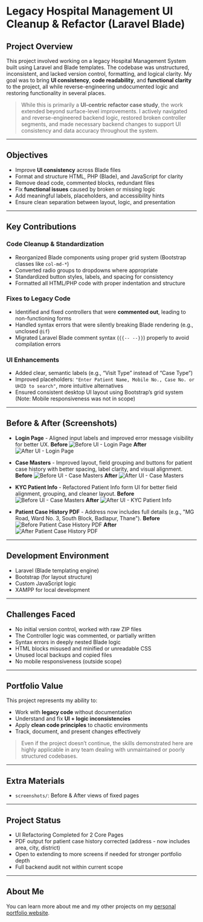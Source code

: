 # Legacy Hospital Management UI Cleanup & Refactor (Laravel Blade)

## Project Overview

This project involved working on a legacy Hospital Management System built using Laravel and Blade templates. The codebase was unstructured, inconsistent, and lacked version control, formatting, and logical clarity. My goal was to bring **UI consistency**, **code readability**, and **functional clarity** to the project, all while reverse-engineering undocumented logic and restoring functionality in several places.

> While this is primarily a **UI-centric refactor case study**, the work extended beyond surface-level improvements. I actively navigated and reverse-engineered backend logic, restored broken controller segments, and made necessary backend changes to support UI consistency and data accuracy throughout the system.

---

## Objectives

- Improve **UI consistency** across Blade files
- Format and structure HTML, PHP (Blade), and JavaScript for clarity
- Remove dead code, commented blocks, redundant files
- Fix **functional issues** caused by broken or missing logic
- Add meaningful labels, placeholders, and accessibility hints
- Ensure clean separation between layout, logic, and presentation

---

## Key Contributions

### Code Cleanup & Standardization

- Reorganized Blade components using proper grid system (Bootstrap classes like `col-md-*`)
- Converted radio groups to dropdowns where appropriate
- Standardized button styles, labels, and spacing for consistency
- Formatted all HTML/PHP code with proper indentation and structure

### Fixes to Legacy Code

- Identified and fixed controllers that were **commented out**, leading to non-functioning forms
- Handled syntax errors that were silently breaking Blade rendering (e.g., unclosed `@if`)
- Migrated Laravel Blade comment syntax (`{{-- --}}`) properly to avoid compilation errors

### UI Enhancements

- Added clear, semantic labels (e.g., “Visit Type” instead of “Case Type”)
- Improved placeholders: `"Enter Patient Name, Mobile No., Case No. or UHID to search"`, more intuitive alternatives
- Ensured consistent desktop UI layout using Bootstrap’s grid system (Note: Mobile responsiveness was not in scope)

---

## Before & After (Screenshots)

- **Login Page** - Aligned input labels and improved error message visibility for better UX.
  **Before**
  ![Before UI - Login Page](screenshots/old/login_page.png)
  **After**
  ![After UI - Login Page](screenshots/new/login_page.png)

- **Case Masters** - Improved layout, field grouping and buttons for patient case history with better spacing, label clarity, and visual alignment.
  **Before**
  ![Before UI - Case Masters](screenshots/old/case_masters.png)
  **After**
  ![After UI - Case Masters](screenshots/new/case_masters.png)

- **KYC Patient Info** - Refactored Patient Info form UI for better field alignment, grouping, and cleaner layout.
  **Before**
  ![Before UI - Case Masters](screenshots/old/kyc_patient_info.png)
  **After**
  ![After UI - KYC Patient Info](screenshots/new/kyc_patient_info.png)

- **Patient Case History PDF** - Address now includes full details (e.g., "MG Road, Ward No. 3, South Block, Badlapur, Thane").
  **Before**
  ![Before Patient Case History PDF](screenshots/old/patient_case_history_pdf.png)
  **After**
  ![After Patient Case History PDF](screenshots/old/patient_case_history_pdf.png)

---

## Development Environment

- Laravel (Blade templating engine)
- Bootstrap (for layout structure)
- Custom JavaScript logic
- XAMPP for local development

---

## Challenges Faced

- No initial version control, worked with raw ZIP files
- The Controller logic was commented, or partially written
- Syntax errors in deeply nested Blade logic
- HTML blocks misused and minified or unreadable CSS
- Unused local backups and copied files
- No mobile responsiveness (outside scope)

---

## Portfolio Value

This project represents my ability to:

- Work with **legacy code** without documentation
- Understand and fix **UI + logic inconsistencies**
- Apply **clean code principles** to chaotic environments
- Track, document, and present changes effectively

> Even if the project doesn’t continue, the skills demonstrated here are highly applicable in any team dealing with unmaintained or poorly structured codebases.

---

## Extra Materials

- `screenshots/`: Before & After views of fixed pages

---

## Project Status

- UI Refactoring Completed for 2 Core Pages
- PDF output for patient case history corrected (address - now includes area, city, district)
- Open to extending to more screens if needed for stronger portfolio depth
- Full backend audit not within current scope

---

## About Me

You can learn more about me and my other projects on my [personal portfolio website](https://siddheshmestri.online).
